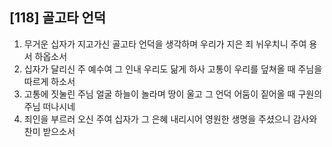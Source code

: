 ## [118] 골고타 언덕

1) 무거운 십자가 지고가신 골고타 언덕을 생각하며 우리가 지은 죄 뉘우치니 주여 용서 하옵소서  
2) 십자가 달리신 주 예수여 그 인내 우리도 닮게 하사 고통이 우리를 덮쳐올 때 주님을 따르게 하소서  
3) 고통에 짓눌린 주님 얼굴 하늘이 놀라며 땅이 울고 그 언덕 어둠이 짙어올 때 구원의 주님 떠나시네  
4) 죄인을 부르러 오신 주여 십자가 그 은혜 내리시어 영원한 생명을 주셨으니 감사와 찬미 받으소서
